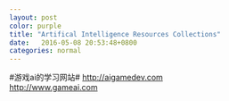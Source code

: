 ```yaml
---
layout: post
color: purple
title: "Artifical Intelligence Resources Collections"
date:   2016-05-08 20:53:48+0800
categories: normal
---
```


#游戏ai的学习网站#
http://aigamedev.com<br/>
http://www.gameai.com
